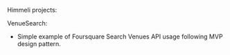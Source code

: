 Himmeli projects:

VenueSearch:
- Simple example of Foursquare Search Venues API usage following MVP design pattern.

